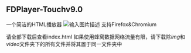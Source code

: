 ## FDPlayer-Touchv9.0

一个简洁的HTML播放器
![输入图片描述](https://shanmaomaoymmm.github.io/shanmoamoaymmmProjectDeomMedia/FDPlayer-Touch/img/img02.jpg?v=1&type=image)
支持Firefox&Chromium

请全部下载后查看index.html
如果使用蜂窝数据网络流量有限，请下载除*img*和*video*文件夹下的所有文件并将其置于同一文件夹中
